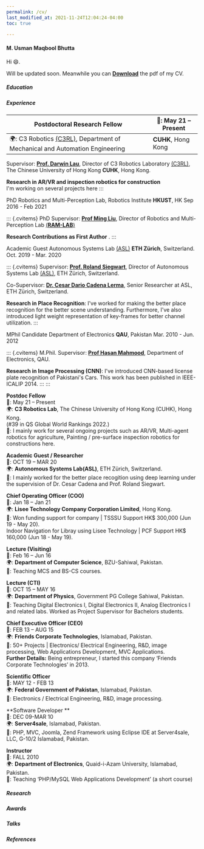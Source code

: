 ```yaml
---
permalink: /cv/
last_modified_at: 2021-11-24T12:04:24-04:00
toc: true

---
```


#### M. Usman Maqbool Bhutta

Hi :smile:.

Will be updated soon. Meanwhile you can [**Download**](/assets/cv.pdf) the pdf of my CV.

##### Education


##### Experience

Postdoctoral Research Fellow | 📅: May 21 – Present
---------------------------------------|---------
🌍: C3 Robotics [(C3RL)](https://c3robolab.mae.cuhk.edu.hk/team/), Department of Mechanical and Automation Engineering| **CUHK**, Hong Kong 


Supervisor: **[Prof. Darwin
Lau](https://c3robolab.mae.cuhk.edu.hk/team/)**, Director of C3 Robotics
Laboratory [(C3RL)](https://c3robolab.mae.cuhk.edu.hk/team/), The
Chinese University of Hong Kong **CUHK**, Hong Kong.

**Research in AR/VR and inspection robotics for construction**\
I'm working on several projects here
:::

PhD Robotics and Multi-Perception Lab, Robotics Institute **HKUST**, HK
Sep 2016 - Feb 2021

::: {.cvitems}
PhD Supervisor: **[Prof Ming Liu](https://www.ram-lab.com/people/)**,
Director of Robotics and Multi-Perception Lab
[(**RAM-LAB**)](www.ram-lab.com)

**Research Contributions as First Author** .
:::

Academic Guest Autonomous Systems Lab [(ASL)](https://asl.ethz.ch/)
**ETH Zürich**, Switzerland. Oct. 2019 - Mar. 2020

::: {.cvitems}
Supervisor: **[Prof. Roland
Siegwart](https://asl.ethz.ch/the-lab.html)**, Director of Autonomous
Systems Lab [(ASL)](https://asl.ethz.ch/), ETH Zürich, Switzerland.

Co-Supervisor: **[Dr. Cesar Dario Cadena
Lerma](http://n.ethz.ch/~cesarc/)**, Senior Researcher at ASL, ETH
Zürich, Switzerland.

**Research in Place Recognition**: I've worked for making the better
place recognition for the better scene understanding. Furthermore, I've
also introduced light weight representation of key-frames for better
channel utilization.
:::

MPhil Candidate Department of Electronics **QAU**, Pakistan Mar. 2010 -
Jun. 2012

::: {.cvitems}
M.Phil. Supervisor: **[Prof Hasan
Mahmood](https://www.qau.edu.pk/profile.php?id=810005)**, Department of
Electronics, QAU.

**Research in Image Processing (CNN)**: I've introduced CNN-based
license plate recognition of Pakistani's Cars. This work has been
published in IEEE-ICALIP 2014.
:::
:::

**Postdoc Fellow** <br> 
📅: May 21 – Present <br> 
🌍: **C3 Robotics Lab**, The Chinese University of Hong Kong (CUHK), Hong Kong. <br>
(#39 in QS Global World Rankings 2022.) <br>
💼: I mainly work for several ongoing projects such as AR/VR, Multi-agent robotics for agriculture, Painting / pre-surface inspection robotics for constructions here.

**Academic Guest / Researcher** <br>
📅: OCT 19 – MAR 20 <br>
🌍: **Autonomous Systems Lab(ASL)**, ETH Zürich, Switzerland. <br>
💼: I mainly worked for the better place recogition using deep learning under the supervision of Dr. Cesar Cadena and Prof. Roland Siegwart. 

**Chief Operating Officer (COO)** <br>
📅: Jan 18 – Jan 21  <br>
🌍: **Lisee Technology Company Corporation Limited**, Hong Kong. <br>
💼: Won funding support for company | TSSSU Support HK$ 300,000 (Jun 19 - May 20).<br> Indoor Navigation for Libray using Lisee Technology | PCF Support HK$ 160,000 (Jun 18 - May 19).

**Lecture (Visiting)**<br> 
📅: Feb 16 – Jun 16 <br>
🌍: **Department of Computer Science**, BZU-Sahiwal, Pakistan. <br>
💼: Teaching MCS and BS-CS courses.

**Lecture (CTI)**  <br>
📅: OCT 15 – MAY 16 <br>
🌍: **Department of Physics**, Government PG College Sahiwal, Pakistan. <br>
💼: Teaching Digital Electronics I, Digital Electronics II, Analog Electronics I and related labs.
Worked as Project Supervisor for Bachelors students.

**Chief Executive Officer (CEO)**  <br>
📅: FEB 13 – AUG 15 <br>
🌍: **Friends Corporate Technologies**, Islamabad, Pakistan. <br>
💼: 50+ Projects | Electronics/ Electrical Engineering, R&D, image processing, Web Applications Development, MVC Applications.
<br>**Further Details:** Being entrepreneur, I started this company ‘Friends Corporate Technologies’ in 2013.

**Scientific Officer**  <br>
📅: MAY 12 - FEB 13 <br>
🌍: **Federal Government of Pakistan**, Islamabad, Pakistan. <br>
💼: Electronics / Electrical Engineering, R&D, image processing.

**Software Developer ** <br>
📅: DEC 09-MAR 10 <br>
🌍: **Server4sale**, Islamabad, Pakistan. <br>
💼: PHP, MVC, Joomla, Zend Framework using Eclipse IDE at Server4sale, LLC, G-10/2 Islamabad, Pakistan.

**Instructor** <br>
📅: FALL 2010 <br>
🌍: **Department of Electronics**, Quaid-i-Azam University, Islamabad, Pakistan. <br>
💼: Teaching ‘PHP/MySQL Web Applications Development’ (a short course)

##### Research

##### Awards

##### Talks

##### References

